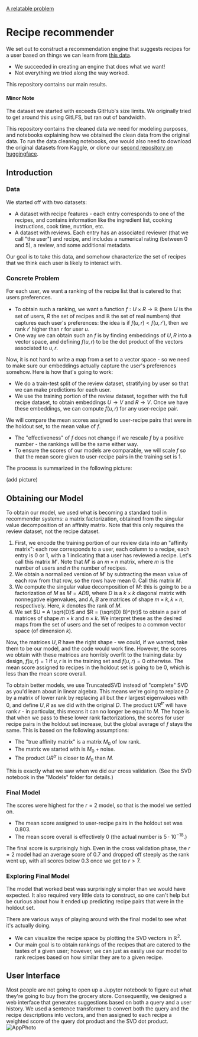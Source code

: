 [A relatable problem](https://www.youtube.com/watch?v=6edlBZ64TDk)

# Recipe recommender

We set out to construct a recommendation engine that suggests recipes for a user based on things we can learn from [this data](https://www.kaggle.com/datasets/irkaal/foodcom-recipes-and-reviews). 

* We succeeded in creating an engine that does what we want!
* Not everything we tried along the way worked.

This repository contains our main results.

#### Minor Note
The dataset we started with exceeds GitHub's size limits. We originally tried to get around this using GitLFS, but ran out of bandwidth.

This repository contains the cleaned data we need for modeling purposes, and notebooks explaining how we obtained the clean data from the original data. To run the data cleaning notebooks, one would also need to download the original datasets from Kaggle, or clone our [second repository on huggingface](https://huggingface.co/erdos-sp-2024-foodrecs/food-recs).


## Introduction 
### Data

We started off with two datasets:
* A dataset with recipe features - each entry corresponds to one of the recipes, and contains information like the ingredient list, cooking instructions, cook time, nutrtion, etc.
* A dataset with reviews. Each entry has an associated reviewer (that we call "the user") and recipe, and includes a numerical rating (between 0 and 5), a review, and some additional metadata.

 Our goal is to take this data, and somehow characterize the set of recipes that we think each user is likely to interact with. 


### Concrete Problem

For each user, we want a ranking of the recipe list that is catered to that users preferences.

* To obtain such a ranking, we want a function $f : U \times R \to \mathbb{R}$ (here $U$ is the set of users, $R$ the set of recipes and $\mathbb{R}$ the set of real numbers) that captures each user's preferences: the idea is if $f(u, r) < f(u,r')$, then we rank $r'$ higher than $r$ for user $u$.
* One way we can obtain such an $f$ is by finding embeddings of $U, R$ into a vector space, and defining $f(u,r)$ to be the dot product of the vectors associated to $u,r$.

Now, it is not hard to write a map from a set to a vector space - so we need to make sure our embeddings actually capture the user's preferences somehow. 
Here is how that's going to work:
* We do a train-test split of the review dataset, stratifying by user so that we can make predictions for each user.
* We use the training portion of the review dataset, together with the full recipe dataset, to obtain embeddings $U \to V$ and $R \to V$.
Once we have these embeddings, we can compute $f(u,r)$ for any user-recipe pair. 

We will compare the mean scores assigned to user-recipe pairs that were in the holdout set, to the mean value of $f$. 
* The "effectiveness" of $f$ does not change if we rescale $f$ by a positive number - the rankings will be the same either way.
* To ensure the scores of our models are comparable, we will scale $f$ so that the mean score given to user-recipe pairs in the training set is 1.

The process is summarized in the following picture:

(add picture)


## Obtaining our Model

To obtain our model, we used what is becoming a standard tool in recommender systems: a matrix factorization, obtained from the singular value decomposition of an affinity matrix. Note that this only requires the review dataset, not the recipe dataset.

1. First, we encode the training portion of our review data into an "affinity matrix": each row corresponds to a user, each column to a recipe, each entry is 0 or 1, with a 1 indicating that a user has reviewed a recipe. Let's call this matrix $M'$. Note that $M'$ is an $m \times n$ matrix, where $m$ is the number of users and $n$ the number of recipes.
2. We obtain a normalized version of $M'$ by subtracting the mean value of each row from that row, so the rows have mean 0. Call this matrix $M$. 
3. We compute the singular value decomposition of $M$: this is going to be a factorization of $M$ as $M = ADB$, where $D$ is a $k\times k$ diagonal matrix with nonnegative eigenvalues, and $A,B$ are matrices of shape $m \times k, k\times n$, respectively. Here, $k$ denotes the rank of $M$.
4. We set $U = A \sqrt{D}$ and $R = (\sqrt{D} B)^{tr}$ to obtain a pair of matrices of shape $m \times k$ and $n \times k$. We interpret these as the desired maps from the set of users and the set of recipes to a common vector space (of dimension $k$).

Now, the matrices $U, R$ have the right shape - we could, if we wanted, take them to be our model, and the code would work fine.
However, the scores we obtain with these matrices are horribly overfit to the training data: by design, $f(u,r) = 1$ if $u,r$ is in the training set and $f(u,r) = 0$ otherwise. The mean score assigned to recipes in the holdout set is going to be 0, which is less than the mean score overall. 

To obtain better models, we use TruncatedSVD instead of "complete" SVD as you'd learn about in linear algebra. This means we're going to replace $D$ by a matrix of lower rank by replacing all but the $r$ largest eigenvalues with 0, and define $U, R$ as we did with the original $D$. The product $UR^{tr}$ will have rank $r$ - in particular, this means it can no longer be equal to $M$.
The hope is that when we pass to these lower rank factorizations, the scores for user recipe pairs in the holdout set increase, but the global average of $f$ stays the same. This is based on the following assumptions:
* The "true affinity matrix" is a matrix $M_0$ of low rank.
* The matrix we started with is $M_0 + \mathrm{ noise}$.
* The product $UR^{tr}$ is closer to $M_0$ than $M$.

This is exactly what we saw when we did our cross validation.
(See the SVD notebook in the "Models" folder for details.)

### Final Model

The scores were highest for the $r = 2$ model, so that is the model we settled on. 

* The mean score assigned to user-recipe pairs in the holdout set was 0.803.
* The mean score overall is effectively 0 (the actual number is $5 \cdot 10^{-18}$.)
 
The final score is surprisingly high. Even in the cross validation phase, the $r = 2$ model had an average score of 0.7 and dropped off steeply as the rank went up, with all scores below $0.3$ once we get to $r>7$.

### Exploring Final Model
The model that worked best was surprisingly simpler than we would have expected. It also required very little data to construct, so one can't help but be curious about how it ended up predicting recipe pairs that were in the holdout set.

There are various ways of playing around with the final model to see what it's actually doing.

* We can visualize the recipe space by plotting the SVD vectors in $\mathbb{R}^2$.
* Our main goal is to obtain rankings of the recipes that are catered to the tastes of a given user; however, we can just as easily use our model to rank recipes based on how similar they are to a given recipe.

## User Interface

Most people are not going to open up a Jupyter notebook to figure out what they're going to buy from the grocery store. Consequently, we designed a web interface that generates suggestions based on both a query and a user history. We used a sentence transformer to convert both the query and the recipe descriptions into vectors, and then assigned to each recipe a weighted score of the query dot product and the SVD dot product.
![AppPhoto](https://github.com/nhajouji/foodrecs/assets/96888276/bdb39734-51f5-47eb-90c4-3672fe0e80d8)
